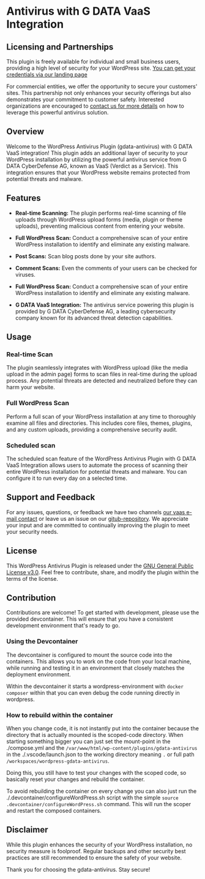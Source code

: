 # Antivirus with G DATA VaaS Integration

## Licensing and Partnerships

This plugin is freely available for individual and small business users, providing a high level of security for your WordPress site. [You can get your credentials via our landing page](https://www.gdata.de/vaas-files/vaas-technical-onboarding.html)

For commercial entities, we offer the opportunity to secure your customers' sites. This partnership not only enhances your security offerings but also demonstrates your commitment to customer safety. Interested organizations are encouraged to [contact us for more details](mailto:oem@gdata.de) on how to leverage this powerful antivirus solution.

## Overview

Welcome to the WordPress Antivirus Plugin (gdata-antivirus) with G DATA VaaS integration! This plugin adds an additional layer of security to your WordPress installation by utilizing the powerful antivirus service from G DATA CyberDefense AG, known as VaaS (Verdict as a Service). This integration ensures that your WordPress website remains protected from potential threats and malware.

## Features

- **Real-time Scanning:** The plugin performs real-time scanning of file uploads through WordPress upload forms (media, plugin or theme uploads), preventing malicious content from entering your website.
  
- **Full WordPress Scan:** Conduct a comprehensive scan of your entire WordPress installation to identify and eliminate any existing malware.

- **Post Scans:** Scan blog posts done by your site authors.

- **Comment Scans:** Even the comments of your users can be checked for viruses.

- **Full WordPress Scan:** Conduct a comprehensive scan of your entire WordPress installation to identify and eliminate any existing malware.


- **G DATA VaaS Integration:** The antivirus service powering this plugin is provided by G DATA CyberDefense AG, a leading cybersecurity company known for its advanced threat detection capabilities.

## Usage

### Real-time Scan

The plugin seamlessly integrates with WordPress upload (like the media upload in the admin page) forms to scan files in real-time during the upload process. Any potential threats are detected and neutralized before they can harm your website.

### Full WordPress Scan

Perform a full scan of your WordPress installation at any time to thoroughly examine all files and directories. This includes core files, themes, plugins, and any custom uploads, providing a comprehensive security audit.

### Scheduled scan

The scheduled scan feature of the WordPress Antivirus Plugin with G DATA VaaS Integration allows users to automate the process of scanning their entire WordPress installation for potential threats and malware. You can configure it to run every day on a selected time.

## Support and Feedback

For any issues, questions, or feedback we have two channels [our vaas e-mail contact](oem@gdata.de) or leave us an issue on our [gitub-repository](https://github.com/GDATASoftwareAG/wordpress-gdata-antivirus/issues). We appreciate your input and are committed to continually improving the plugin to meet your security needs.

## License

This WordPress Antivirus Plugin is released under the [GNU General Public License v3.0](https://github.com/GDATASoftwareAG/wordpress-gdata-antivirus/blob/main/LICENSE). Feel free to contribute, share, and modify the plugin within the terms of the license.

## Contribution

Contributions are welcome! To get started with development, please use the provided devcontainer. This will ensure that you have a consistent development environment that's ready to go.

### Using the Devcontainer

The devcontainer is configured to mount the source code into the containers. This allows you to work on the code from your local machine, while running and testing it in an environment that closely matches the deployment environment.

Within the devcontainer it starts a wordpress-environment with `docker composer` within that you can even debug the code running directly in wordpress. 

### How to rebuild within the container

When you change code, it is not instantly put into the container because the directory that is actually mounted is the scoped-code directory.
When starting something bigger you can just set the mount-point in the ./compose.yml and the `/var/www/html/wp-content/plugins/gdata-antivirus` in the ./.vscode/launch.json to the working directory meaning `.` or full path `/workspaces/wordpress-gdata-antivirus`.

Doing this, you still have to test your changes with the scoped code, so basically reset your changes and rebuild the container.

To avoid rebuilding the container on every change you can also just run the ./.devcontainer/configureWordPress.sh script with the simple `source .devcontainer/configureWordPress.sh` command. This will run the scoper and restart the composed containers.

## Disclaimer

While this plugin enhances the security of your WordPress installation, no security measure is foolproof. Regular backups and other security best practices are still recommended to ensure the safety of your website.

Thank you for choosing the gdata-antivirus. Stay secure!